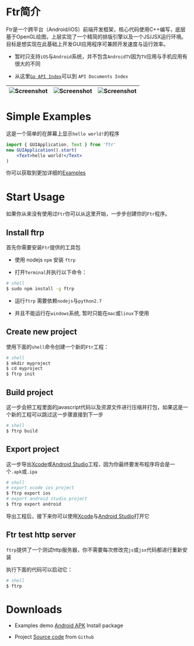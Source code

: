 Ftr简介
===============

Ftr是一个跨平台（Android/iOS）前端开发框架，核心代码使用C++编写，底层基于OpenGL绘图，上层实现了一个精简的排版引擎以及一个JS/JSX运行环境。目标是想实现在此基础上开发GUI应用程序可兼顾开发速度与运行效率。

* 暂时只支持`iOS`与`Android`系统，并不包含`AndroidTV`因为`TV`应用与手机应用有很大的不同

* 从这里[`Go API Index`](http://ngui.fun/doc/)可以到 `API Documents Index`

| ![Screenshot](https://upload-images.jianshu.io/upload_images/7936206-a053c44f45adcaca.jpg?imageMogr2/auto-orient/strip%7CimageView2/2/w/1240) | ![Screenshot](https://upload-images.jianshu.io/upload_images/7936206-93fd936d3d3fdc03.jpg?imageMogr2/auto-orient/strip%7CimageView2/2/w/1240) | ![Screenshot](https://upload-images.jianshu.io/upload_images/7936206-056a731d62180993.jpg?imageMogr2/auto-orient/strip%7CimageView2/2/w/1240) |
|--|--|--|


# Simple Examples

这是一个简单的在屏幕上显示`hello world!`的程序

```jsx
import { GUIApplication, Text } from 'ftr'
new GUIApplication().start(
	<Text>hello world!</Text>
)
```

你可以获取到更加详细的[Examples]

# Start Usage

如果你从来没有使用过`Ftr`你可以从这里开始，一步步创建你的`Ftr`程序。

## Install ftrp

首先你需要安装`Ftr`提供的工具包

* 使用 nodejs `npm` 安装 `ftrp`

* 打开`Terminal`并执行以下命令：

```sh
# shell
$ sudo npm install -g ftrp

```
	
* 运行`ftrp` 需要依赖`nodejs`与`python2.7`

* 并且不能运行在`windows`系统, 暂时只能在`mac`或`linux`下使用

## Create new project

使用下面的`shell`命令创建一个新的`Ftr`工程：

```sh
# shell
$ mkdir myproject
$ cd myproject
$ ftrp init
```

## Build project

这一步会把工程里面的javascript代码以及资源文件进行压缩并打包，如果这是一个新的工程可以跳过这一步骤直接到下一步

```sh
# shell
$ ftrp build
```

## Export project

这一步导出[Xcode]或[Android Studio]工程，因为你最终要发布程序将会是一个`.apk`或`.ipa`

```sh
# shell
# export xcode ios project
$ ftrp export ios
# export android studio project
$ ftrp export android
```

导出工程后，接下来你可以使用[Xcode]与[Android Studio]打开它


## Ftr test http server

`ftrp`提供了一个测试http服务器，你不需要每次修改完`js`或`jsx`代码都进行重新安装

执行下面的代码可以启动它：

```sh
# shell
$ ftrp
```

# Downloads

* Examples demo [Android APK] Install package

* Project [Source code] from `Github`


[Examples]: https://github.com/louis-tru/ftr/tree/master/examples
[Xcode]: https://developer.apple.com/library/content/documentation/IDEs/Conceptual/AppDistributionGuide/ConfiguringYourApp/ConfiguringYourApp.html
[Android Studio]: https://developer.android.com/studio/projects/create-project.html
[Android APK]: https://github.com/louis-tru/ftr/releases/download/v0.1.0/examples-release.apk
[NPM]: https://www.npmjs.com/package/ftrp
[Source code]: https://github.com/louis-tru/ftr



<script>
	<!--
	var language = (navigator.browserLanguage || navigator.language).toLowerCase();
	var isLanguageCn = language.indexOf('cn') >= 0;
	var isPageCn = location.href.indexOf('README-cn') >=0;
	var isHtml = typeof src == 'string'; // html page will have a src variable

	if ( isLanguageCn ) { // cn
		if ( !isPageCn ) { // goto to cn
			location.href = isHtml ? 'README-cn.html' : 'README-cn.md';
		}
	} else { // en
		if ( isPageCn ) { // goto to en
			location.href = isHtml ? 'README.html' : 'README.md';
		}
	}
	-->
</script>






